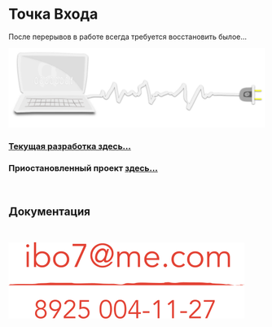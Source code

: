 <div class="navi"> <nav id="navi"> <!-- js --> </nav></div>

#  Точка Входа

После перерывов в работе всегда требуется восстановить былое…

<a href="navi">
<img src='assets/svg/comp-start.svg'>
</a>


### [Текущая разработка здесь…](https://github.com/a374ru/aprakos.online)

### Приостановленный проект [здесь…](https://a374ru.github.io/aprakos.ru/aa/)

<br>

## Документация

<!-- [Aprakos.online](https://aprakosonline.readthedocs.io) -->

<!-- [Памятник разработки](https://a374ru.readthedocs.io) -->
<br>

![img](assets/img/contacts-ystm.png)

<br>

<script src="assets/js/navi.js"></script>